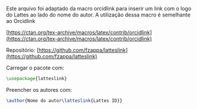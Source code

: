 Este arquivo foi adaptado da macro orcidlink para inserir um link com o logo do Lattes
ao lado do nome do autor.
A utilização dessa macro é semelhante ao Orcidlink 

[https://ctan.org/tex-archive/macros/latex/contrib/orcidlink](https://ctan.org/tex-archive/macros/latex/contrib/orcidlink)

Repositório: [https://github.com/fzappa/latteslink](https://github.com/fzappa/latteslink)

Carregar o pacote com:

```latex
\usepackage{latteslink}
```


Preencher os autores com:

```latex
\author{Nome do autor\latteslink{Lattes ID}}
```
